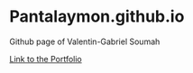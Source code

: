 # Pantalaymon.github.io
Github page of Valentin-Gabriel Soumah

[Link to the Portfolio](https://pantalaymon.github.io/)
